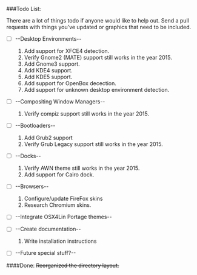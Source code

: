 ###Todo List:

There are a lot of things todo if anyone would like to help out. 
Send a pull requests with things you've updated or graphics that need to be included.

- [ ] --Desktop Environments--
  1. Add support for XFCE4 detection.
  2. Verify Gnome2 (MATE) support still works in the year 2015.
  3. Add Gnome3 support.
  4. Add KDE4 support.
  5. Add KDE5 support.
  6. Add support for OpenBox decection.
  7. Add support for unknown desktop environment detection.

- [ ] --Compositing Window Managers--
  1. Verify compiz support still works in the year 2015.

- [ ] --Bootloaders--
  1. Add Grub2 support
  2. Verify Grub Legacy support still works in the year 2015.

- [ ] --Docks--
  1. Verify AWN theme still works in the year 2015.
  2. Add support for Cairo dock.

- [ ] --Browsers--
  1. Configure/update FireFox skins
  2. Research Chromium skins.

- [ ] --Integrate OSX4Lin Portage themes--

- [ ] --Create documentation--
  1. Write installation instructions

- [ ] --Future special stuff?--

####Done: 
~~Reorganized the directory layout.~~
